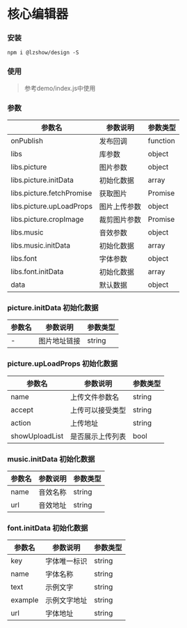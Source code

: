 # 核心编辑器

### 安装
```
npm i @lzshow/design -S
```

### 使用
> 参考demo/index.js中使用

### 参数
参数名 | 参数说明 |  参数类型  
-|-|-
onPublish | 发布回调 | function
libs | 库参数 | object
libs.picture | 图片参数 | object
libs.picture.initData | 初始化数据 | array
libs.picture.fetchPromise | 获取图片 | Promise
libs.picture.upLoadProps | 图片上传参数 | object
libs.picture.cropImage | 裁剪图片参数 | Promise
libs.music | 音效参数 | object
libs.music.initData | 初始化数据 | array
libs.font | 字体参数 | object
libs.font.initData | 初始化数据 | array
data | 默认数据 | object

### picture.initData 初始化数据

参数名 | 参数说明 |  参数类型  
-|-|-
- | 图片地址链接 | string

### picture.upLoadProps 初始化数据

参数名 | 参数说明 |  参数类型  
-|-|-
name | 上传文件参数名 | string
accept | 上传可以接受类型 | string
action | 上传地址 | string
showUploadList | 是否展示上传列表 | bool

### music.initData 初始化数据

参数名 | 参数说明 |  参数类型  
-|-|-
name | 音效名称 | string
url | 音效地址 | string

### font.initData 初始化数据

参数名 | 参数说明 |  参数类型  
-|-|-
key | 字体唯一标识 | string
name | 字体名称 | string
text | 示例文字 | string
example | 示例文字地址 | string
url | 字体地址 | string